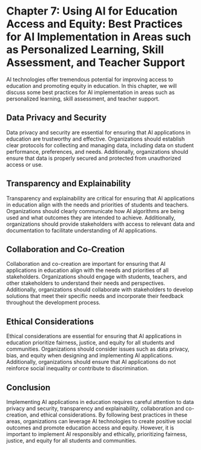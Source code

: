 Chapter 7: Using AI for Education Access and Equity: Best Practices for AI Implementation in Areas such as Personalized Learning, Skill Assessment, and Teacher Support
=======================================================================================================================================================================

AI technologies offer tremendous potential for improving access to education and promoting equity in education. In this chapter, we will discuss some best practices for AI implementation in areas such as personalized learning, skill assessment, and teacher support.

Data Privacy and Security
-------------------------

Data privacy and security are essential for ensuring that AI applications in education are trustworthy and effective. Organizations should establish clear protocols for collecting and managing data, including data on student performance, preferences, and needs. Additionally, organizations should ensure that data is properly secured and protected from unauthorized access or use.

Transparency and Explainability
-------------------------------

Transparency and explainability are critical for ensuring that AI applications in education align with the needs and priorities of students and teachers. Organizations should clearly communicate how AI algorithms are being used and what outcomes they are intended to achieve. Additionally, organizations should provide stakeholders with access to relevant data and documentation to facilitate understanding of AI applications.

Collaboration and Co-Creation
-----------------------------

Collaboration and co-creation are important for ensuring that AI applications in education align with the needs and priorities of all stakeholders. Organizations should engage with students, teachers, and other stakeholders to understand their needs and perspectives. Additionally, organizations should collaborate with stakeholders to develop solutions that meet their specific needs and incorporate their feedback throughout the development process.

Ethical Considerations
----------------------

Ethical considerations are essential for ensuring that AI applications in education prioritize fairness, justice, and equity for all students and communities. Organizations should consider issues such as data privacy, bias, and equity when designing and implementing AI applications. Additionally, organizations should ensure that AI applications do not reinforce social inequality or contribute to discrimination.

Conclusion
----------

Implementing AI applications in education requires careful attention to data privacy and security, transparency and explainability, collaboration and co-creation, and ethical considerations. By following best practices in these areas, organizations can leverage AI technologies to create positive social outcomes and promote education access and equity. However, it is important to implement AI responsibly and ethically, prioritizing fairness, justice, and equity for all students and communities.
